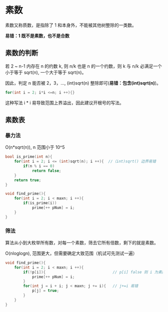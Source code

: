 # 素数

素数又称质数，是指除了 1 和本身外，不能被其他树整除的一类数。

**易错：1 既不是素数，也不是合数**

## 素数的判断

若 2 ~ n-1 内存在 n 的约数 k, 则 n/k 也是 n 的一个约数，则 k 与 n/k 必满足一个小于等于 sqrt(n), 一个大于等于 sqrt(n)。

因此，判定 n 能否被 2，3，..., (int)sqrt(n) 整除即可(**易错：包含(int)sqrt(n)**)。

```cpp
for(int i = 2; i*i <=n; i ++){}
```

这种写法 i * i 易导致范围上界溢出，因此建议开根号的写法。

## 素数表

### 暴力法

O(n*sqrt(n)), n 范围小于 10^5

```cpp
bool is_prime(int n){
    for(int i = 2; i <= (int)sqrt(n); i ++){  //（int)sqrt() 边界易错
        if(n % i == 0)
            return false;
    }
    return true;
}

void find_prime(){
    for(int i = 2; i < maxn; i ++){
        if(is_prime(i))
            prime[++ pNum] = i;
    }
}
```

### 筛法

算法从小到大枚举所有数，对每一个素数，筛去它所有倍数，剩下的就是素数。

O(nloglogn), 范围更大，但需要确定大致范围（机试可先测试一遍）

```cpp
void find_prime(){
    for(int i = 2; i < maxn; i ++){
        if(!p[i]){                              // p[i] false 则 i 为素数
            prime[++ pNum] = i;
        }
        for(int j = i + i; j < maxn; j += i){   // j+=i 易错
            p[j] = true;
        }
    }
}
```
